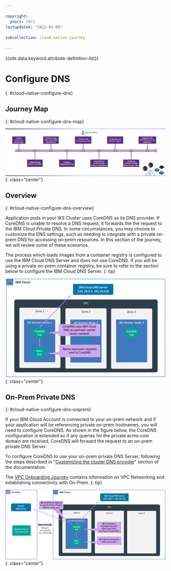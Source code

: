 ```yaml
---

copyright:
  years: 2022
lastupdated: "2022-03-09"

subcollection: cloud-native-journey

---
```


{{site.data.keyword.attribute-definition-list}}

# Configure DNS
{: #cloud-native-configure-dns}

## Journey Map
{: #cloud-native-configure-dns-map}

![Architecture](images/dns/journey-map.png){: class="center"}



## Overview 
{: #cloud-native-configure-dns-overview}

Application pods in your IKS Cluster uses CoreDNS as its DNS provider. If CoreDNS is unable to resolve a DNS request, it forwards the the request to the IBM Cloud Private DNS. In some circumstances, you may choose to customize the DNS settings, such as needing to integrate with a private on-prem DNS for accessing on-prem resources. In this section of the journey, we will review some of these scenarios.

The process which loads images from a container registry is configured to use the IBM Cloud DNS Server and does not use CoreDNS. If you will be using a private on-prem container registry, be sure to refer to the section below to configure the IBM Cloud DNS Server.
{: tip}

![Architecture](images/dns/dns1.png){: class="center"}



## On-Prem Private DNS 
{: #cloud-native-configure-dns-onprem}

If your IBM Cloud Account is connected to your on-prem network and if your application will be referencing private on-prem hostnames, you will need to configure CoreDNS. As shown in the figure below, the CoreDNS configuration is extended so if any queries for the private acme.com domain are received, CoreDNS will forward the request to an on-prem private DNS Server. 

To configure CoreDNS to use your on-prem private DNS Server, following the steps described in "[Customizing the cluster DNS provider](https://{DomainName}/docs/containers?topic=containers-cluster_dns#dns_customize)" section of the documentation.

The [VPC Onboarding Journey](/docs/vpc-journey) contains information on VPC Networking and establishing connectivity with On-Prem.
{: tip}

![Architecture](images/dns/dns2.png){: class="center"}



